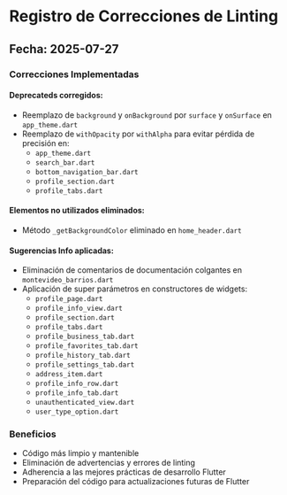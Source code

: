 # Registro de Correcciones de Linting

## Fecha: 2025-07-27

### Correcciones Implementadas

#### Deprecateds corregidos:
- Reemplazo de `background` y `onBackground` por `surface` y `onSurface` en `app_theme.dart`
- Reemplazo de `withOpacity` por `withAlpha` para evitar pérdida de precisión en:
  - `app_theme.dart`
  - `search_bar.dart`
  - `bottom_navigation_bar.dart`
  - `profile_section.dart`
  - `profile_tabs.dart`

#### Elementos no utilizados eliminados:
- Método `_getBackgroundColor` eliminado en `home_header.dart`

#### Sugerencias Info aplicadas:
- Eliminación de comentarios de documentación colgantes en `montevideo_barrios.dart`
- Aplicación de super parámetros en constructores de widgets:
  - `profile_page.dart`
  - `profile_info_view.dart`
  - `profile_section.dart`
  - `profile_tabs.dart`
  - `profile_business_tab.dart`
  - `profile_favorites_tab.dart`
  - `profile_history_tab.dart`
  - `profile_settings_tab.dart`
  - `address_item.dart`
  - `profile_info_row.dart`
  - `profile_info_tab.dart`
  - `unauthenticated_view.dart`
  - `user_type_option.dart`

### Beneficios
- Código más limpio y mantenible
- Eliminación de advertencias y errores de linting
- Adherencia a las mejores prácticas de desarrollo Flutter
- Preparación del código para actualizaciones futuras de Flutter
